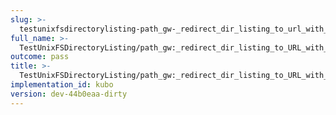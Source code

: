 ```yaml
---
slug: >-
  testunixfsdirectorylisting-path_gw-_redirect_dir_listing_to_url_with_trailing_slash-header_location
full_name: >-
  TestUnixFSDirectoryListing/path_gw:_redirect_dir_listing_to_URL_with_trailing_slash/Header_Location
outcome: pass
title: >-
  TestUnixFSDirectoryListing/path_gw:_redirect_dir_listing_to_URL_with_trailing_slash/Header_Location
implementation_id: kubo
version: dev-44b0eaa-dirty
---
```


